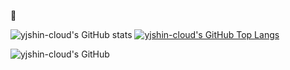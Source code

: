 🦁


![yjshin-cloud's GitHub stats](https://github-readme-stats.vercel.app/api?username=yjshin-cloud) [![yjshin-cloud's GitHub Top Langs](https://github-readme-stats.vercel.app/api/top-langs/?username=yjshin-cloud&layout=compact&langs_count=8)](https://github.com/yjshin-cloud/README.md) 

![yjshin-cloud's GitHub](https://github-profile-summary-cards.vercel.app/api/cards/profile-details?username=yjshin-cloud&theme=vue)
